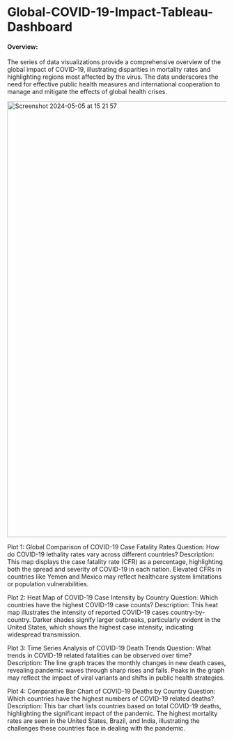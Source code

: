 # Global-COVID-19-Impact-Tableau-Dashboard

#### Overview:
The series of data visualizations provide a comprehensive overview of the global impact of COVID-19, illustrating disparities in mortality rates and highlighting regions most affected by the virus. The data underscores the need for effective public health measures and international cooperation to manage and mitigate the effects of global health crises.



<img width="1000" alt="Screenshot 2024-05-05 at 15 21 57" src="https://github.com/luna1221/Global-COVID-19-Impact-Tableau-Dashboard/assets/122708598/03b2142f-bda3-4720-b50c-887866042dcb">


Plot 1: Global Comparison of COVID-19 Case Fatality Rates
Question: How do COVID-19 lethality rates vary across different countries?
Description: This map displays the case fatality rate (CFR) as a percentage, highlighting both the spread and severity of COVID-19 in each nation. Elevated CFRs in countries like Yemen and Mexico may reflect healthcare system limitations or population vulnerabilities.

Plot 2: Heat Map of COVID-19 Case Intensity by Country
Question: Which countries have the highest COVID-19 case counts?
Description: This heat map illustrates the intensity of reported COVID-19 cases country-by-country. Darker shades signify larger outbreaks, particularly evident in the United States, which shows the highest case intensity, indicating widespread transmission.

Plot 3: Time Series Analysis of COVID-19 Death Trends
Question: What trends in COVID-19 related fatalities can be observed over time?
Description: The line graph traces the monthly changes in new death cases, revealing pandemic waves through sharp rises and falls. Peaks in the graph may reflect the impact of viral variants and shifts in public health strategies.

Plot 4: Comparative Bar Chart of COVID-19 Deaths by Country
Question: Which countries have the highest numbers of COVID-19 related deaths?
Description: This bar chart lists countries based on total COVID-19 deaths, highlighting the significant impact of the pandemic. The highest mortality rates are seen in the United States, Brazil, and India, illustrating the challenges these countries face in dealing with the pandemic.






